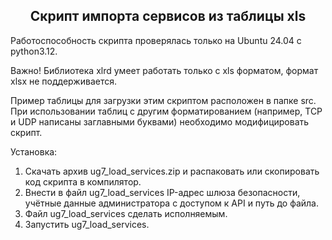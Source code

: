 <h2 align="center">Скрипт импорта сервисов из таблицы xls</h2>

Работоспособность скрипта проверялась только на Ubuntu 24.04 с python3.12.<br>

Важно! Библиотека xlrd умеет работать только с xls форматом, формат xlsx не поддерживается.

Пример таблицы для загрузки этим скриптом расположен в папке src.
При использовании таблиц с другим форматированием (например, TCP и UDP написаны заглавными буквами) необходимо модифицировать скрипт.

Установка:
1. Скачать архив ug7_load_services.zip и распаковать или скопировать код скрипта в компилятор.
2. Внести в файл ug7_load_services IP-адрес шлюза безопасности, учётные данные администратора с доступом к API и путь до файла.
3. Файл ug7_load_services сделать исполняемым.
4. Запустить ug7_load_services.
